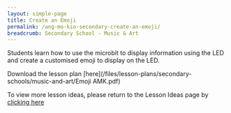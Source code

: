 ```yaml
---
layout: simple-page
title: Create an Emoji
permalink: /ang-mo-kio-secondary-create-an-emoji/
breadcrumb: Secondary School - Music & Art
---
```


Students learn how to use the microbit to display information using the LED and create a customised emoji to display on the LED.

Download the lesson plan [here](/files/lesson-plans/secondary-schools/music-and-art/Emoji AMK.pdf)

To view more lesson ideas, please return to the Lesson Ideas page by [clicking here](/in-schools/digital-maker/lesson-ideas-secondary/)

